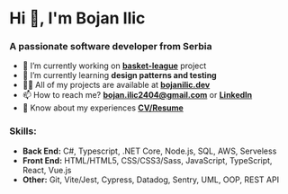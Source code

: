 <h1>Hi 👋, I'm Bojan Ilic</h1>
<h3>A passionate software developer from Serbia</h3>

- 🔭 I’m currently working on [**basket-league**](https://github.com/ilicbojan/basket-league) project
- 🌱 I’m currently learning **design patterns and testing**
- 👨‍💻 All of my projects are available at [**bojanilic.dev**](https://bojanilic.dev)
- 📫 How to reach me? **bojan.ilic2404@gmail.com** or [**LinkedIn**](https://www.linkedin.com/in/ilic-bojan/)
- 📄 Know about my experiences [**CV/Resume**](https://bojanilic.dev/BojanIlicCV.pdf)

<h3 align="left">Skills:</h3>

- **Back End:** C#, Typescript, .NET Core, Node.js, SQL, AWS, Serveless
- **Front End:** HTML/HTML5, CSS/CSS3/Sass, JavaScript, TypeScript, React, Vue.js
- **Other:** Git, Vite/Jest, Cypress, Datadog, Sentry, UML, OOP, REST API
